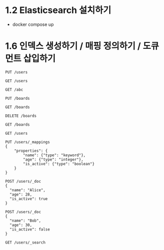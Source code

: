 # 1.2 Elasticsearch 설치하기

- docker compose up

# 1.6 인덱스 생성하기 / 매핑 정의하기 / 도큐먼트 삽입하기

```
PUT /users

GET /users

GET /abc

PUT /boards

GET /boards

DELETE /boards

GET /boards

GET /users

PUT /users/_mappings
{
    "properties": {
        "name": {"type": "keyword"},
        "age": {"type": "integer"},
        "is_active": {"type": "boolean"}
    }
}

POST /users/_doc
{
  "name": "Alice",
  "age": 28,
  "is_active": true
}

POST /users/_doc
{
  "name": "Bob",
  "age": 30,
  "is_active": false
}

GET /users/_search
```
